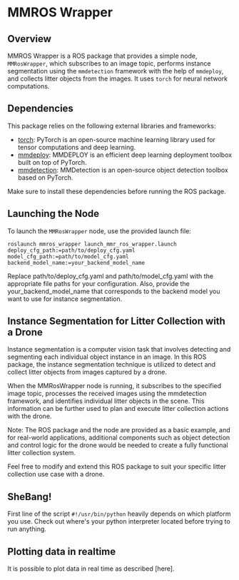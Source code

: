# MMROS Wrapper

## Overview
MMROS Wrapper is a ROS package that provides a simple node, `MMRosWrapper`, which subscribes to an image topic, performs instance segmentation using the `mmdetection` framework with the help of `mmdeploy`, and collects litter objects from the images. It uses `torch` for neural network computations.

## Dependencies
This package relies on the following external libraries and frameworks:

- [torch](https://pytorch.org/): PyTorch is an open-source machine learning library used for tensor computations and deep learning.
- [mmdeploy](https://github.com/open-mmlab/mmdeploy): MMDEPLOY is an efficient deep learning deployment toolbox built on top of PyTorch.
- [mmdetection](https://github.com/open-mmlab/mmdetection): MMDetection is an open-source object detection toolbox based on PyTorch.

Make sure to install these dependencies before running the ROS package.

## Launching the Node
To launch the `MMRosWrapper` node, use the provided launch file:

```
roslaunch mmros_wrapper launch_mmr_ros_wrapper.launch deploy_cfg_path:=path/to/deploy_cfg.yaml model_cfg_path:=path/to/model_cfg.yaml backend_model_name:=your_backend_model_name
```

Replace path/to/deploy_cfg.yaml and path/to/model_cfg.yaml with the appropriate file paths for your configuration. Also, provide the your_backend_model_name that corresponds to the backend model you want to use for instance segmentation.

## Instance Segmentation for Litter Collection with a Drone

Instance segmentation is a computer vision task that involves detecting and segmenting each individual object instance in an image. In this ROS package, the instance segmentation technique is utilized to detect and collect litter objects from images captured by a drone.

When the MMRosWrapper node is running, it subscribes to the specified image topic, processes the received images using the mmdetection framework, and identifies individual litter objects in the scene. This information can be further used to plan and execute litter collection actions with the drone.

Note: The ROS package and the node are provided as a basic example, and for real-world applications, additional components such as object detection and control logic for the drone would be needed to create a fully functional litter collection system.

Feel free to modify and extend this ROS package to suit your specific litter collection use case with a drone.

## SheBang! 

First line of the script `#!/usr/bin/python` heavily depends on which platform you use. 
Check out where's your python interpreter located before trying to run anything. 

## Plotting data in realtime

It is possible to plot data in real time as described [here]. 

